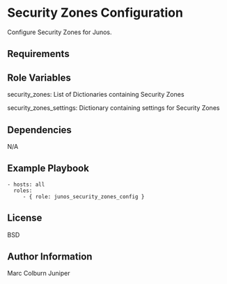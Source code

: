 Security Zones Configuration
=========

Configure Security Zones for Junos.

Requirements
------------


Role Variables
--------------
security_zones: List of Dictionaries containing Security Zones

security_zones_settings: Dictionary containing settings for Security Zones


Dependencies
------------

N/A

Example Playbook
----------------

    - hosts: all
      roles:
         - { role: junos_security_zones_config }

License
-------

BSD

Author Information
------------------

Marc Colburn Juniper
